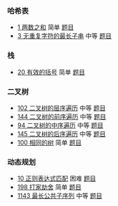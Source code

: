 ### 哈希表

* [1 两数之和](src/1/Solution.kt) 简单 [题目](https://leetcode-cn.com/problems/two-sum/)
* [3 无重复字符的最长子串](src/3/Solution.kt) 中等 [题目](https://leetcode-cn.com/problems/longest-substring-without-repeating-characters/)

### 栈

* [20 有效的括号](src/20/Solution.kt) 简单 [题目](https://leetcode-cn.com/problems/valid-parentheses/)

### 二叉树

* [102 二叉树的层序遍历](src/102/Solution.kt) 中等 [题目](https://leetcode-cn.com/problems/binary-tree-level-order-traversal/)
* [144 二叉树的前序遍历](src/144/Solution.kt) 中等 [题目](https://leetcode-cn.com/problems/binary-tree-preorder-traversal/)
* [94 二叉树的中序遍历](src/94/Solution.kt) 中等 [题目](https://leetcode-cn.com/problems/binary-tree-inorder-traversal/)
* [145 二叉树的后序遍历](src/145/Solution.kt) 中等 [题目](https://leetcode-cn.com/problems/binary-tree-postorder-traversal/)
* [100 相同的树](src/100/Solution.kt) 简单 [题目](https://leetcode-cn.com/problems/same-tree/)

### 动态规划

* [10 正则表达式匹配](src/10/Solution.kt) 困难 [题目](https://leetcode-cn.com/problems/regular-expression-matching/)
* [198 打家劫舍](src/198/Solution.kt) 简单 [题目](https://leetcode-cn.com/problems/house-robber/)
* [1143 最长公共子序列](src/1143/Solution.kt) 中等 [题目](https://leetcode-cn.com/problems/longest-common-subsequence/)
